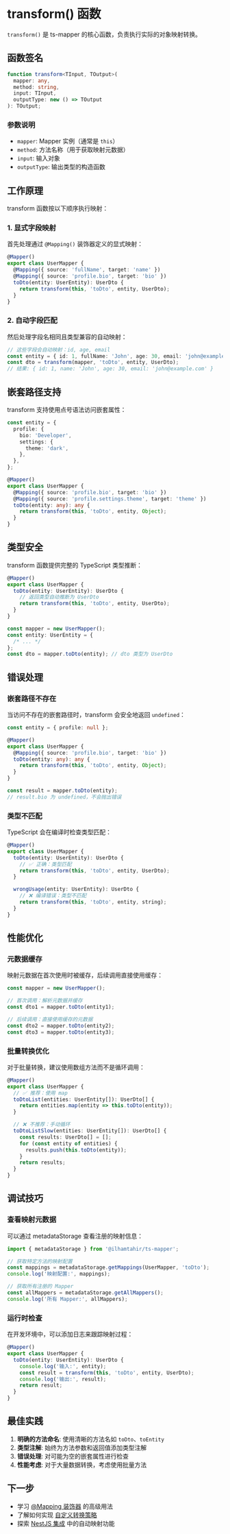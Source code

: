 # transform() 函数

`transform()` 是 ts-mapper 的核心函数，负责执行实际的对象映射转换。

## 函数签名

```typescript
function transform<TInput, TOutput>(
  mapper: any,
  method: string,
  input: TInput,
  outputType: new () => TOutput
): TOutput;
```

### 参数说明

- `mapper`: Mapper 实例（通常是 `this`）
- `method`: 方法名称（用于获取映射元数据）
- `input`: 输入对象
- `outputType`: 输出类型的构造函数

## 工作原理

transform 函数按以下顺序执行映射：

### 1. 显式字段映射

首先处理通过 `@Mapping()` 装饰器定义的显式映射：

```typescript
@Mapper()
export class UserMapper {
  @Mapping({ source: 'fullName', target: 'name' })
  @Mapping({ source: 'profile.bio', target: 'bio' })
  toDto(entity: UserEntity): UserDto {
    return transform(this, 'toDto', entity, UserDto);
  }
}
```

### 2. 自动字段匹配

然后处理字段名相同且类型兼容的自动映射：

```typescript
// 这些字段会自动映射：id, age, email
const entity = { id: 1, fullName: 'John', age: 30, email: 'john@example.com' };
const dto = transform(mapper, 'toDto', entity, UserDto);
// 结果: { id: 1, name: 'John', age: 30, email: 'john@example.com' }
```

## 嵌套路径支持

transform 支持使用点号语法访问嵌套属性：

```typescript
const entity = {
  profile: {
    bio: 'Developer',
    settings: {
      theme: 'dark',
    },
  },
};

@Mapper()
export class UserMapper {
  @Mapping({ source: 'profile.bio', target: 'bio' })
  @Mapping({ source: 'profile.settings.theme', target: 'theme' })
  toDto(entity: any): any {
    return transform(this, 'toDto', entity, Object);
  }
}
```

## 类型安全

transform 函数提供完整的 TypeScript 类型推断：

```typescript
@Mapper()
export class UserMapper {
  toDto(entity: UserEntity): UserDto {
    // 返回类型自动推断为 UserDto
    return transform(this, 'toDto', entity, UserDto);
  }
}

const mapper = new UserMapper();
const entity: UserEntity = {
  /* ... */
};
const dto = mapper.toDto(entity); // dto 类型为 UserDto
```

## 错误处理

### 嵌套路径不存在

当访问不存在的嵌套路径时，transform 会安全地返回 `undefined`：

```typescript
const entity = { profile: null };

@Mapper()
export class UserMapper {
  @Mapping({ source: 'profile.bio', target: 'bio' })
  toDto(entity: any): any {
    return transform(this, 'toDto', entity, Object);
  }
}

const result = mapper.toDto(entity);
// result.bio 为 undefined，不会抛出错误
```

### 类型不匹配

TypeScript 会在编译时检查类型匹配：

```typescript
@Mapper()
export class UserMapper {
  toDto(entity: UserEntity): UserDto {
    // ✅ 正确：类型匹配
    return transform(this, 'toDto', entity, UserDto);
  }

  wrongUsage(entity: UserEntity): UserDto {
    // ❌ 编译错误：类型不匹配
    return transform(this, 'toDto', entity, string);
  }
}
```

## 性能优化

### 元数据缓存

映射元数据在首次使用时被缓存，后续调用直接使用缓存：

```typescript
const mapper = new UserMapper();

// 首次调用：解析元数据并缓存
const dto1 = mapper.toDto(entity1);

// 后续调用：直接使用缓存的元数据
const dto2 = mapper.toDto(entity2);
const dto3 = mapper.toDto(entity3);
```

### 批量转换优化

对于批量转换，建议使用数组方法而不是循环调用：

```typescript
@Mapper()
export class UserMapper {
  // ✅ 推荐：使用 map
  toDtoList(entities: UserEntity[]): UserDto[] {
    return entities.map(entity => this.toDto(entity));
  }

  // ❌ 不推荐：手动循环
  toDtoListSlow(entities: UserEntity[]): UserDto[] {
    const results: UserDto[] = [];
    for (const entity of entities) {
      results.push(this.toDto(entity));
    }
    return results;
  }
}
```

## 调试技巧

### 查看映射元数据

可以通过 metadataStorage 查看注册的映射信息：

```typescript
import { metadataStorage } from '@ilhamtahir/ts-mapper';

// 获取特定方法的映射配置
const mappings = metadataStorage.getMappings(UserMapper, 'toDto');
console.log('映射配置:', mappings);

// 获取所有注册的 Mapper
const allMappers = metadataStorage.getAllMappers();
console.log('所有 Mapper:', allMappers);
```

### 运行时检查

在开发环境中，可以添加日志来跟踪映射过程：

```typescript
@Mapper()
export class UserMapper {
  toDto(entity: UserEntity): UserDto {
    console.log('输入:', entity);
    const result = transform(this, 'toDto', entity, UserDto);
    console.log('输出:', result);
    return result;
  }
}
```

## 最佳实践

1. **明确的方法命名**: 使用清晰的方法名如 `toDto`、`toEntity`
2. **类型注解**: 始终为方法参数和返回值添加类型注解
3. **错误处理**: 对可能为空的嵌套属性进行检查
4. **性能考虑**: 对于大量数据转换，考虑使用批量方法

## 下一步

- 学习 [@Mapping 装饰器](./mapping) 的高级用法
- 了解如何实现 [自定义转换策略](./custom-strategy)
- 探索 [NestJS 集成](../nestjs/getting-started) 中的自动映射功能
